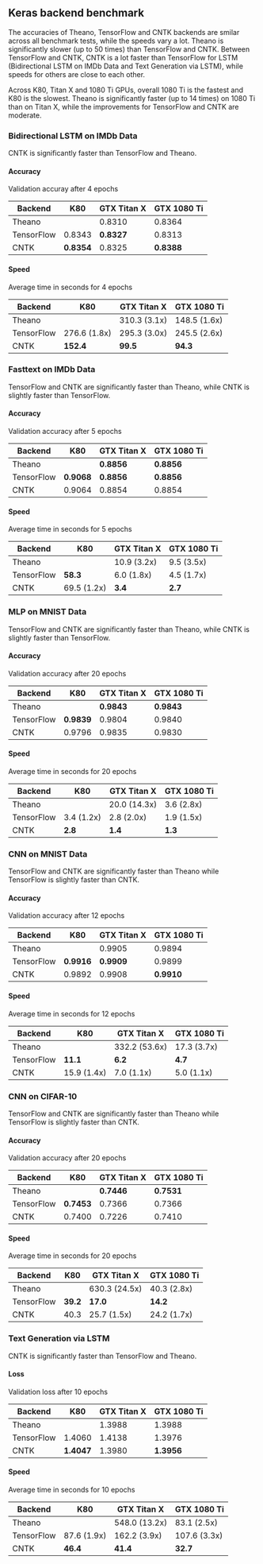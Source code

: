 ## Keras backend benchmark
The accuracies of Theano, TensorFlow and CNTK backends are smilar across all benchmark tests, while the speeds vary a lot. Theano is significantly slower (up to 50 times) than TensorFlow and CNTK. Between TensorFlow and CNTK, CNTK is a lot faster than TensorFlow for LSTM (Bidirectional LSTM on IMDb Data and Text Generation via LSTM), while speeds for others are close to each other.

Across K80, Titan X and 1080 Ti GPUs, overall 1080 Ti is the fastest and K80 is the slowest. Theano is significantly faster (up to 14 times) on 1080 Ti than on Titan X, while the improvements for TensorFlow and CNTK are moderate.

### Bidirectional LSTM on IMDb Data
CNTK is significantly faster than TensorFlow and Theano.

#### Accuracy
Validation accuray after 4 epochs

Backend				|	K80		| GTX Titan X	|	GTX 1080 Ti
--------------------|-----------|---------------|-----------------
Theano				| 			| 0.8310		| 0.8364 
TensorFlow			| 0.8343	|**0.8327**		| 0.8313
CNTK				|**0.8354**	| 0.8325		|**0.8388**

#### Speed
Average time in seconds for 4 epochs

Backend				|	K80			| GTX Titan X	|	GTX 1080 Ti
--------------------|---------------|---------------|-----------------
Theano				| 				| 310.3	(3.1x)	| 148.5 (1.6x)
TensorFlow			| 276.6	(1.8x)	| 295.3	(3.0x)	| 245.5 (2.6x)
CNTK				|**152.4**		|**99.5**		|**94.3**

### Fasttext on IMDb Data
TensorFlow and CNTK are significantly faster than Theano, while CNTK is slightly faster than TensorFlow.

#### Accuracy
Validation accuracy after 5 epochs

Backend				|	K80		| GTX Titan X	|	GTX 1080 Ti
--------------------|-----------|---------------|-----------------
Theano				| 			|**0.8856**		|**0.8856**
TensorFlow			|**0.9068**	|**0.8856**		|**0.8856**
CNTK				| 0.9064	| 0.8854		| 0.8854

#### Speed
Average time in seconds for 5 epochs

Backend				|	K80			| GTX Titan X	|	GTX 1080 Ti
--------------------|---------------|---------------|-----------------
Theano				| 				| 10.9 (3.2x)	| 9.5 (3.5x)
TensorFlow			|**58.3**		|  6.0 (1.8x)	| 4.5 (1.7x)
CNTK				| 69.5 (1.2x)	|**3.4**		|**2.7**

### MLP on MNIST Data
TensorFlow and CNTK are significantly faster than Theano, while CNTK is slightly faster than TensorFlow.

#### Accuracy
Validation accuracy after 20 epochs

Backend				|	K80		| GTX Titan X	|	GTX 1080 Ti
--------------------|-----------|---------------|-----------------
Theano				| 			|**0.9843**		|**0.9843**
TensorFlow			|**0.9839**	|0.9804			|0.9840
CNTK				| 0.9796	|0.9835			|0.9830

#### Speed
Average time in seconds for 20 epochs

Backend				|	K80			| GTX Titan X	|	GTX 1080 Ti
--------------------|---------------|---------------|-----------------
Theano				| 				|20.0 (14.3x)	| 3.6 (2.8x)
TensorFlow			|3.4 (1.2x)		|2.8 (2.0x)		| 1.9 (1.5x)
CNTK				|**2.8**		|**1.4**		|**1.3**

### CNN on MNIST Data
TensorFlow and CNTK are significantly faster than Theano while TensorFlow is slightly faster than CNTK.

#### Accuracy
Validation accuracy after 12 epochs

Backend				|	K80		| GTX Titan X	|	GTX 1080 Ti
--------------------|-----------|---------------|-----------------
Theano				| 			|0.9905			|0.9894
TensorFlow			|**0.9916**	|**0.9909**		|0.9899
CNTK				|0.9892		|0.9908			|**0.9910**

#### Speed
Average time in seconds for 12 epochs

Backend				|	K80			| GTX Titan X	|	GTX 1080 Ti
--------------------|---------------|---------------|-----------------
Theano				| 				|332.2 (53.6x)	|17.3 (3.7x)
TensorFlow			|**11.1**		|**6.2**		|**4.7**
CNTK				|15.9 (1.4x)	|7.0 (1.1x)		|5.0 (1.1x)

### CNN on CIFAR-10
TensorFlow and CNTK are significantly faster than Theano while TensorFlow is slightly faster than CNTK.

#### Accuracy
Validation accuracy after 20 epochs

Backend				|	K80		| GTX Titan X	|	GTX 1080 Ti
--------------------|-----------|---------------|-----------------
Theano				| 			|**0.7446**		|**0.7531**
TensorFlow			|**0.7453**	|0.7366			|0.7366
CNTK				|0.7400		|0.7226			|0.7410

#### Speed
Average time in seconds for 20 epochs

Backend				|	K80			| GTX Titan X	|	GTX 1080 Ti
--------------------|---------------|---------------|-----------------
Theano				| 				|630.3 (24.5x)	|40.3 (2.8x)
TensorFlow			|**39.2**		|**17.0**		|**14.2**
CNTK				|40.3 			|25.7 (1.5x)	|24.2 (1.7x)

### Text Generation via LSTM
CNTK is significantly faster than TensorFlow and Theano.

#### Loss
Validation loss after 10 epochs

Backend				|	K80		| GTX Titan X	|	GTX 1080 Ti
--------------------|-----------|---------------|-----------------
Theano				| 			|1.3988			|1.3988
TensorFlow			|1.4060		|1.4138			|1.3976
CNTK				|**1.4047**	|1.3980			|**1.3956**

#### Speed
Average time in seconds for 10 epochs

Backend				|	K80			| GTX Titan X	|	GTX 1080 Ti
--------------------|---------------|---------------|-----------------
Theano				| 				|548.0 (13.2x)	|83.1 (2.5x)
TensorFlow			|87.6 (1.9x)	|162.2 (3.9x)	|107.6 (3.3x)
CNTK				|**46.4**		|**41.4**		|**32.7**
